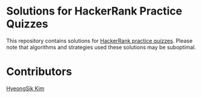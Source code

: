 # Solutions for HackerRank Practice Quizzes
This repository contains solutions for [HackerRank practice quizzes](https://www.hackerrank.com). Please note that algorithms and strategies used these solutions may be suboptimal. 

# Contributors
[HyeongSik Kim](https://www.linkedin.com/in/hskim0)
